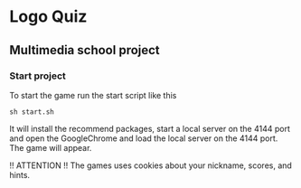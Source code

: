 ﻿# Logo Quiz
## Multimedia school project

### Start project
To start the game run the start script like this

    sh start.sh

It will install the recommend packages, start a local server on the 4144 port and open the GoogleChrome and load the local server on the 4144 port.
The game will appear.

!! ATTENTION !!
The games uses cookies about your nickname, scores, and hints.
